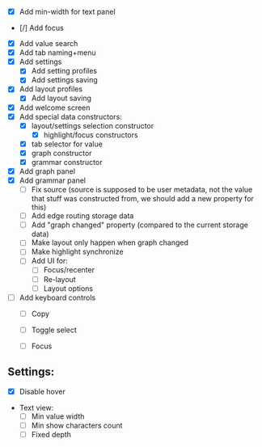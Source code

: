 - [x] Add min-width for text panel
- [/] Add focus
- [x] Add value search
- [x] Add tab naming+menu
- [x] Add settings
    - [x] Add setting profiles
    - [x] Add settings saving
- [x] Add layout profiles
    - [x] Add layout saving
- [x] Add welcome screen
- [x] Add special data constructors: 
    - [x] layout/settings selection constructor
        - [x] highlight/focus constructors
    - [x] tab selector for value
    - [x] graph constructor
    - [x] grammar constructor
- [x] Add graph panel
- [x] Add grammar panel
    - [ ] Fix source (source is supposed to be user metadata, not the value that stuff was constructed from, we should add a new property for this)
    - [ ] Add edge routing storage data
    - [ ] Add "graph changed" property (compared to the current storage data)
    - [ ] Make layout only happen when graph changed
    - [ ] Make highlight synchronize
    - [ ] Add UI for:
        - [ ] Focus/recenter
        - [ ] Re-layout
        - [ ] Layout options
- [ ] Add keyboard controls
    - [ ] Copy
    - [ ] Toggle select
    - [ ] Focus




## Settings:
- [x] Disable hover
- Text view:
    - [ ] Min value width
    - [ ] Min show characters count
    - [ ] Fixed depth